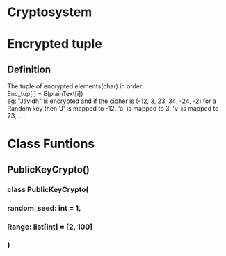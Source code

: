 # Cryptosystem
# Encrypted tuple
## Definition 
The tuple of encrypted elements(char) in order. <br />
Enc_tup[i] = E(plainText[i]) <br /> 
eg: "Javidh" is encrypted and if the cipher is (-12, 3, 23, 34, -24, -2) for a Random key then 'J' is mapped to -12, 'a' is mapped to 3, 'v' is mapped to 23, .. . 


# Class Funtions
## PublicKeyCrypto()
### class PublicKeyCrypto( <br />
###    random_seed: int = 1, <br />
###    Range: list[int] = [2, 100] <br />
### )